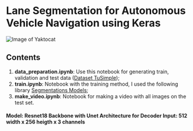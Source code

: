 # Lane Segmentation for Autonomous Vehicle Navigation using Keras

![Image of Yaktocat](https://i.imgur.com/c4hkPJW.png)

## Contents

1. **data_preparation.ipynb**: Use this notebook for generating train, validation and test data ([Dataset TuSimple](https://github.com/TuSimple/tusimple-benchmark));
2. **train.ipynb**: Notebook with the training method, I used the following library [Segmentations Models](https://github.com/qubvel/segmentation_models);
3. **make_video.ipynb**: Notebook for making a video with all images on the test set.

#### Model: Resnet18 Backbone with Unet Architecture for Decoder Input: 512 width x 256 heigth x 3 channels
